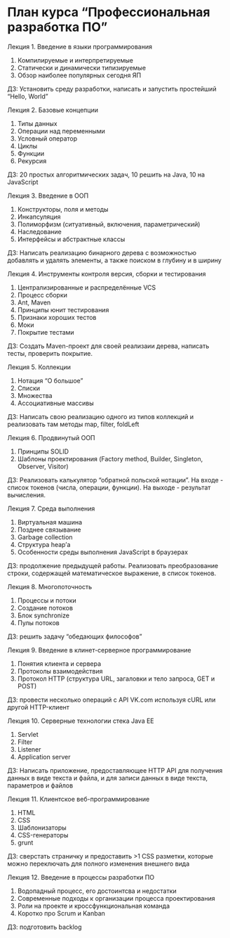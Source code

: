 # План курса “Профессиональная разработка ПО”

Лекция 1. Введение в языки программирования

1. Компилируемые и интерпретируемые
1. Статически и динамически типизируемые
1. Обзор наиболее популярных сегодня ЯП 

ДЗ: Установить среду разработки, написать и запустить простейший “Hello, World”

Лекция 2. Базовые концепции

1. Типы данных
1. Операции над переменными
1. Условный оператор
1. Циклы
1. Функции
1. Рекурсия

ДЗ: 20 простых алгоритмических задач, 10 решить на Java, 10 на JavaScript

Лекция 3. Введение в ООП

1. Конструкторы, поля и методы
1. Инкапсуляция
1. Полиморфизм (ситуативный, включения, параметрический)
1. Наследование
1. Интерфейсы и абстрактные классы

ДЗ: Написать реализацию бинарного дерева с возможностью добавлять и удалять элементы, а также поиском в глубину и в ширину

Лекция 4. Инструменты контроля версия, сборки и тестирования

1. Централизированные и распределённые VCS
1. Процесс сборки
1. Ant, Maven
1. Принципы юнит тестирования
1. Признаки хороших тестов
1. Моки
1. Покрытие тестами

ДЗ: Создать Maven-проект для своей реализаии дерева, написать тесты, проверить покрытие.

Лекция 5. Коллекции

1. Нотация “О большое”
1. Списки
1. Множества
1. Ассоциативные массивы

ДЗ: Написать свою реализацию одного из типов коллекций и реализовать там методы map, filter, foldLeft

Лекция 6. Продвинутый ООП

1. Принципы SOLID
1. Шаблоны проектирования (Factory method, Builder, Singleton, Observer, Visitor)

ДЗ: Реализовать калькулятор “обратной польской нотации”. На входе - список токенов (числа, операции, функции). На выходе - результат вычисления.

Лекция 7. Среда выполнения

1. Виртуальная машина
1. Позднее связывание
1. Garbage collection
1. Структура heap’а
1. Особенности среды выполнения JavaScript в браузерах

ДЗ: продолжение предыдущей работы. Реализовать преобразование строки, содержащей математическое выражение, в список токенов.

Лекция 8. Многопоточность

1. Процессы и потоки
1. Создание потоков
1. Блок synchronize
1. Пулы потоков

ДЗ: решить задачу “обедающих философов”

Лекция 9. Введение в клинет-серверное программирование

1. Понятия клиента и сервера
1. Протоколы взаимодействия
1. Протокол HTTP (структура URL, загаловки и тело запроса, GET и POST)

ДЗ: провести несколько операций с API VK.com используя cURL или другой HTTP-клиент

Лекция 10. Серверные технологии стека Java EE

1. Servlet
1. Filter
1. Listener
1. Application server

ДЗ: Написать приложение, предоставляющее HTTP API для получения данных в виде текста и файла, и для записи данных в виде текста, параметров и файлов

Лекция 11. Клиентское веб-программирование

1. HTML
1. CSS
1. Шаблонизаторы
1. CSS-генераторы
1. grunt

ДЗ: сверстать страничку и предоставить >1 CSS разметки, которые можно переключать для полного изменения внешнего вида 

Лекция 12. Введение в процессы разработки ПО

1. Водопадный процесс, его достоинтсва и недостатки
1. Современные подходы к организации процесса проектирования
1. Роли на проекте и кроссфункциональная команда
1. Коротко про Scrum и Kanban

ДЗ: подготовить backlog
